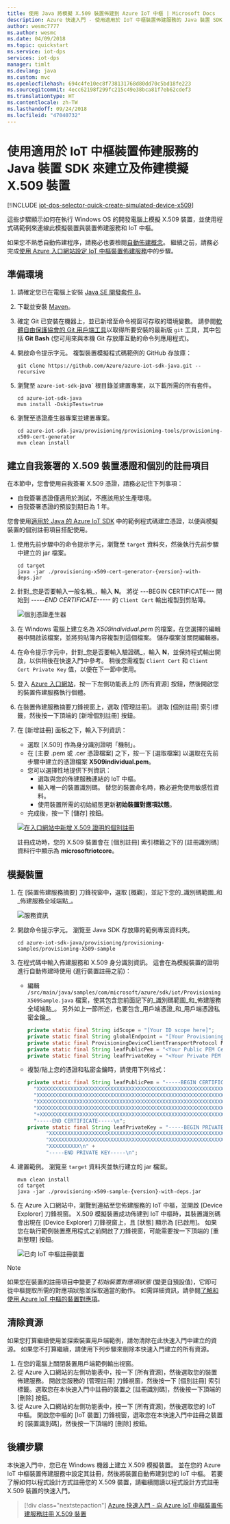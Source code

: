 ```yaml
---
title: 使用 Java 將模擬 X.509 裝置佈建到 Azure IoT 中樞 | Microsoft Docs
description: Azure 快速入門 - 使用適用於 IoT 中樞裝置佈建服務的 Java 裝置 SDK 來建立及佈建模擬 X.509 裝置
author: wesmc7777
ms.author: wesmc
ms.date: 04/09/2018
ms.topic: quickstart
ms.service: iot-dps
services: iot-dps
manager: timlt
ms.devlang: java
ms.custom: mvc
ms.openlocfilehash: 694c4fe10ec8f738131768d80dd70c5bd18fe223
ms.sourcegitcommit: 4ecc62198f299fc215c49e38bca81f7eb62cdef3
ms.translationtype: HT
ms.contentlocale: zh-TW
ms.lasthandoff: 09/24/2018
ms.locfileid: "47040732"
---
```

# <a name="create-and-provision-a-simulated-x509-device-using-java-device-sdk-for-iot-hub-device-provisioning-service"></a>使用適用於 IoT 中樞裝置佈建服務的 Java 裝置 SDK 來建立及佈建模擬 X.509 裝置
[!INCLUDE [iot-dps-selector-quick-create-simulated-device-x509](../../includes/iot-dps-selector-quick-create-simulated-device-x509.md)]

這些步驟顯示如何在執行 Windows OS 的開發電腦上模擬 X.509 裝置，並使用程式碼範例來連線此模擬裝置與裝置佈建服務和 IoT 中樞。 

如果您不熟悉自動佈建程序，請務必也要檢閱[自動佈建概念](concepts-auto-provisioning.md)。 繼續之前，請務必完成[使用 Azure 入口網站設定 IoT 中樞裝置佈建服務](./quick-setup-auto-provision.md)中的步驟。 

## <a name="prepare-the-environment"></a>準備環境 

1. 請確定您已在電腦上安裝 [Java SE 開發套件 8](http://www.oracle.com/technetwork/java/javase/downloads/jdk8-downloads-2133151.html)。

2. 下載並安裝 [Maven](https://maven.apache.org/install.html)。

3. 確定 Git 已安裝在機器上，並已新增至命令視窗可存取的環境變數。 請參閱[軟體自由保護協會的 Git 用戶端工具](https://git-scm.com/download/)以取得所要安裝的最新版 `git` 工具，其中包括 **Git Bash** (您可用來與本機 Git 存放庫互動的命令列應用程式)。 

4. 開啟命令提示字元。 複製裝置模擬程式碼範例的 GitHub 存放庫：
    
    ```cmd/sh
    git clone https://github.com/Azure/azure-iot-sdk-java.git --recursive
    ```
5. 瀏覽至 `azure-iot-sdk-`java` 根目錄並建置專案，以下載所需的所有套件。
   
   ```cmd/sh
   cd azure-iot-sdk-java
   mvn install -DskipTests=true
   ```
6. 瀏覽至憑證產生器專案並建置專案。 

    ```cmd/sh
    cd azure-iot-sdk-java/provisioning/provisioning-tools/provisioning-x509-cert-generator
    mvn clean install
    ```

## <a name="create-a-self-signed-x509-device-certificate-and-individual-enrollment-entry"></a>建立自我簽署的 X.509 裝置憑證和個別的註冊項目

在本節中，您會使用自我簽署 X.509 憑證，請務必記住下列事項：

* 自我簽署憑證僅適用於測試，不應該用於生產環境。
* 自我簽署憑證的預設到期日為 1 年。

您會使用[適用於 Java 的 Azure IoT SDK](https://github.com/Azure/azure-iot-sdk-java.git) 中的範例程式碼建立憑證，以便與模擬裝置的個別註冊項目搭配使用。


1. 使用先前步驟中的命令提示字元，瀏覽至 `target` 資料夾，然後執行先前步驟中建立的 jar 檔案。

    ```cmd/sh
    cd target
    java -jar ./provisioning-x509-cert-generator-{version}-with-deps.jar
    ```

2. 針對_您是否要輸入一般名稱_，輸入 **N**。 將從 ---BEGIN CERTIFICATE--- 開始到 *-----END CERTIFICATE-----* 的 `Client Cert` 輸出複製到剪貼簿。

   ![個別憑證產生器](./media/java-quick-create-simulated-device-x509/individual.png)

3. 在 Windows 電腦上建立名為 _X509individual.pem_ 的檔案，在您選擇的編輯器中開啟該檔案，並將剪貼簿內容複製到這個檔案。 儲存檔案並關閉編輯器。

4. 在命令提示字元中，針對_您是否要輸入驗證碼_，輸入 **N**，並保持程式輸出開啟，以供稍後在快速入門中參考。 稍後您需複製 `Client Cert` 和 `Client Cert Private Key` 值，以便在下一節中使用。

5. 登入 [Azure 入口網站](https://portal.azure.com)，按一下左側功能表上的 [所有資源] 按鈕，然後開啟您的裝置佈建服務執行個體。

6. 在裝置佈建服務摘要刀鋒視窗上，選取 [管理註冊]。 選取 [個別註冊] 索引標籤，然後按一下頂端的 [新增個別註冊] 按鈕。 

7. 在 [新增註冊] 面板之下，輸入下列資訊：
    - 選取 [X.509] 作為身分識別證明「機制」。
    - 在 [主要 .pem 或 .cer 憑證檔案] 之下，按一下 [選取檔案] 以選取在先前步驟中建立的憑證檔案 **X509individual.pem**。  
    - 您可以選擇性地提供下列資訊：
      - 選取與您的佈建服務連結的 IoT 中樞。
      - 輸入唯一的裝置識別碼。 替您的裝置命名時，務必避免使用敏感性資料。 
      - 使用裝置所需的初始組態更新**初始裝置對應項狀態**。
   - 完成後，按一下 [儲存] 按鈕。 

    [![在入口網站中新增 X.509 證明的個別註冊](./media/quick-create-simulated-device-x509-csharp/device-enrollment.png)](./media/how-to-manage-enrollments/individual-enrollment.png#lightbox)

     註冊成功時，您的 X.509 裝置會在 [個別註冊] 索引標籤之下的 [註冊識別碼] 資料行中顯示為 **microsoftriotcore**。 



## <a name="simulate-the-device"></a>模擬裝置

1. 在 [裝置佈建服務摘要] 刀鋒視窗中，選取 [概觀]，並記下您的_識別碼範圍_和_佈建服務全域端點_。

    ![服務資訊](./media/java-quick-create-simulated-device-x509/extract-dps-endpoints.png)

2. 開啟命令提示字元。 瀏覽至 Java SDK 存放庫的範例專案資料夾。

    ```cmd/sh
    cd azure-iot-sdk-java/provisioning/provisioning-samples/provisioning-X509-sample
    ```

3. 在程式碼中輸入佈建服務和 X.509 身分識別資訊。 這會在為模擬裝置的證明進行自動佈建時使用 (進行裝置註冊之前)：

   - 編輯 `/src/main/java/samples/com/microsoft/azure/sdk/iot/ProvisioningX509Sample.java` 檔案，使其包含您前面記下的_識別碼範圍_和_佈建服務全域端點_。 另外如上一節所述，也要包含_用戶端憑證_和_用戶端憑證私密金鑰_。

      ```java
      private static final String idScope = "[Your ID scope here]";
      private static final String globalEndpoint = "[Your Provisioning Service Global Endpoint here]";
      private static final ProvisioningDeviceClientTransportProtocol PROVISIONING_DEVICE_CLIENT_TRANSPORT_PROTOCOL = ProvisioningDeviceClientTransportProtocol.HTTPS;
      private static final String leafPublicPem = "<Your Public PEM Certificate here>";
      private static final String leafPrivateKey = "<Your Private PEM Key here>";
      ```

   - 複製/貼上您的憑證和私密金鑰時，請使用下列格式：
        
      ```java
      private static final String leafPublicPem = "-----BEGIN CERTIFICATE-----\n" +
        "XXXXXXXXXXXXXXXXXXXXXXXXXXXXXXXXXXXXXXXXXXXXXXXXXXXXXXXXXXXXXXXX\n" +
        "XXXXXXXXXXXXXXXXXXXXXXXXXXXXXXXXXXXXXXXXXXXXXXXXXXXXXXXXXXXXXXXX\n" +
        "XXXXXXXXXXXXXXXXXXXXXXXXXXXXXXXXXXXXXXXXXXXXXXXXXXXXXXXXXXXXXXXX\n" +
        "XXXXXXXXXXXXXXXXXXXXXXXXXXXXXXXXXXXXXXXXXXXXXXXXXXXXXXXXXXXXXXXX\n" +
        "+XXXXXXXXXXXXXXXXXXXXXXXXXXXXXXXXXXXXXXXXXXXXXXXXXXXXXXXXXXXXXXXX\n" +
        "-----END CERTIFICATE-----\n";
      private static final String leafPrivateKey = "-----BEGIN PRIVATE KEY-----\n" +
            "XXXXXXXXXXXXXXXXXXXXXXXXXXXXXXXXXXXXXXXXXXXXXXXXXXXXXXXXXXXXXXXX\n" +
            "XXXXXXXXXXXXXXXXXXXXXXXXXXXXXXXXXXXXXXXXXXXXXXXXXXXXXXXXXXXXXXXX\n" +
            "XXXXXXXXXX\n" +
            "-----END PRIVATE KEY-----\n";
      ```

4. 建置範例。 瀏覽至 `target` 資料夾並執行建立的 jar 檔案。

    ```cmd/sh
    mvn clean install
    cd target
    java -jar ./provisioning-x509-sample-{version}-with-deps.jar
    ```

5. 在 Azure 入口網站中，瀏覽到連結至您佈建服務的 IoT 中樞，並開啟 [Device Explorer] 刀鋒視窗。 X.509 模擬裝置成功佈建到 IoT 中樞時，其裝置識別碼會出現在 [Device Explorer] 刀鋒視窗上，且 [狀態] 顯示為 [已啟用]。  如果您在執行範例裝置應用程式之前開啟了刀鋒視窗，可能需要按一下頂端的 [重新整理] 按鈕。 

    ![已向 IoT 中樞註冊裝置](./media/java-quick-create-simulated-device-x509/hubregistration.png) 

> [!NOTE]
> 如果您在裝置的註冊項目中變更了*初始裝置對應項狀態* (變更自預設值)，它即可從中樞提取所需的對應項狀態並採取適當的動作。 如需詳細資訊，請參閱[了解和使用 Azure IoT 中樞的裝置對應項](../iot-hub/iot-hub-devguide-device-twins.md)。
>


## <a name="clean-up-resources"></a>清除資源

如果您打算繼續使用並探索裝置用戶端範例，請勿清除在此快速入門中建立的資源。 如果您不打算繼續，請使用下列步驟來刪除本快速入門建立的所有資源。

1. 在您的電腦上關閉裝置用戶端範例輸出視窗。
2. 從 Azure 入口網站的左側功能表中，按一下 [所有資源]，然後選取您的裝置佈建服務。 開啟您服務的 [管理註冊] 刀鋒視窗，然後按一下 [個別註冊] 索引標籤。選取您在本快速入門中註冊的裝置之 [註冊識別碼]，然後按一下頂端的 [刪除] 按鈕。 
3. 從 Azure 入口網站的左側功能表中，按一下 [所有資源]，然後選取您的 IoT 中樞。 開啟您中樞的 [IoT 裝置] 刀鋒視窗，選取您在本快速入門中註冊之裝置的 [裝置識別碼]，然後按一下頂端的 [刪除] 按鈕。


## <a name="next-steps"></a>後續步驟

本快速入門中，您已在 Windows 機器上建立 X.509 模擬裝置。 並在您的 Azure IoT 中樞裝置佈建服務中設定其註冊，然後將裝置自動佈建到您的 IoT 中樞。 若要了解如何以程式設計方式註冊您的 X.509 裝置，請繼續閱讀以程式設計方式註冊 X.509 裝置的快速入門。 

> [!div class="nextstepaction"]
> [Azure 快速入門 - 向 Azure IoT 中樞裝置佈建服務註冊 X.509 裝置](quick-enroll-device-x509-java.md)
